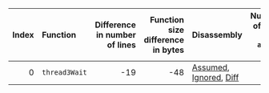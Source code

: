 |   Index | Function      |   Difference in number of lines |   Function size difference in bytes | Disassembly                                                            |   Number of lines in `assume` build |   Number of bytes in `assume` build |   Number of lines in `none` build |   Number of bytes in `none` build |
|--------:|:--------------|--------------------------------:|------------------------------------:|:-----------------------------------------------------------------------|------------------------------------:|------------------------------------:|----------------------------------:|----------------------------------:|
|       0 | `thread3Wait` |                             -19 |                                 -48 | [Assumed](0.assume.s.txt), [Ignored](0.none.s.txt), [Diff](0.diff.txt) |                                 432 |                             4210224 |                               480 |                           4210224 |